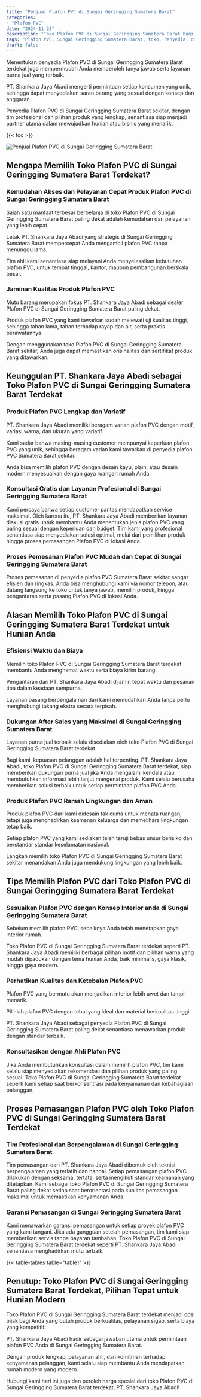 ```yaml
---
title: "Penjual Plafon PVC di Sungai Geringging Sumatera Barat"
categories: 
- "Plafon-PVC"
date: "2024-11-28"
description: "Toko Plafon PVC di Sungai Geringging Sumatera Barat bagi tempat tinggal, kantor, serta ritel. Material unggulan, pilihan motif, warna menarik, dengan layanan instalasi oleh tim profesional serta garansi resmi!|Servis penyediaan Plafon PVC di Sungai Geringging Sumatera Barat untuk keperluan tempat tinggal, kantor, maupun gerai, dengan plafon terbaik dan pemasangan oleh tim berpengalaman dan jaminan resmi.|Alternatif Plafon PVC di Sungai Geringging Sumatera Barat yang terpercaya bagi tempat tinggal, perkantoran, serta toko, bersama plafon berkualitas dan pemasangan dikerjakan oleh tenaga ahli berpengalaman dan kepastian resmi.|Distribusi Plafon PVC di Sungai Geringging Sumatera Barat bagi hunian, office, serta toko, dengan plafon terbaik dan penempatan ditangani oleh tenaga ahli berpengalaman, lengkap dengan jaminan resmi.}"
tags: "Plafon PVC, Sungai Geringging Sumatera Barat, toko, Penyedia, distributor"
draft: false
---
```


Menentukan penyedia Plafon PVC di Sungai Geringging Sumatera Barat terdekat juga mempermudah Anda memperoleh tanya jawab serta layanan purna jual yang terbaik.

PT. Shankara Jaya Abadi mengerti permintaan setiap konsumen yang unik, sehingga dapat menyediakan saran barang yang sesuai dengan konsep dan anggaran.

Penyedia Plafon PVC di Sungai Geringging Sumatera Barat sekitar, dengan tim profesional dan pilihan produk yang lengkap, senantiasa siap menjadi partner utama dalam mewujudkan hunian atau bisnis yang menarik.

{{< toc >}}

![Penjual Plafon PVC di Sungai Geringging Sumatera Barat](/images/Plafon-PVC/Penjual-Plafon-PVC-di-Sungai-Geringging-Sumatera-Barat.png)


## Mengapa Memilih Toko Plafon PVC di Sungai Geringging Sumatera Barat Terdekat?

### Kemudahan Akses dan Pelayanan Cepat Produk Plafon PVC di Sungai Geringging Sumatera Barat

Salah satu manfaat terbesar berbelanja di toko Plafon PVC di Sungai Geringging Sumatera Barat paling dekat adalah kemudahan dan pelayanan yang lebih cepat.

Letak PT. Shankara Jaya Abadi yang strategis di Sungai Geringging Sumatera Barat mempercepat Anda mengambil plafon PVC tanpa menunggu lama.

Tim ahli kami senantiasa siap melayani Anda menyelesaikan kebutuhan plafon PVC, untuk tempat tinggal, kantor, maupun pembangunan berskala besar.

### Jaminan Kualitas Produk Plafon PVC

Mutu barang merupakan fokus PT. Shankara Jaya Abadi sebagai dealer Plafon PVC di Sungai Geringging Sumatera Barat paling dekat.

Produk plafon PVC yang kami tawarkan sudah melewati uji kualitas tinggi, sehingga tahan lama, tahan terhadap rayap dan air, serta praktis perawatannya.

Dengan menggunakan toko Plafon PVC di Sungai Geringging Sumatera Barat sekitar, Anda juga dapat memastikan orisinalitas dan sertifikat produk yang ditawarkan.

## Keunggulan PT. Shankara Jaya Abadi sebagai Toko Plafon PVC di Sungai Geringging Sumatera Barat Terdekat

### Produk Plafon PVC Lengkap dan Variatif

PT. Shankara Jaya Abadi memiliki beragam varian plafon PVC dengan motif, variasi warna, dan ukuran yang variatif.

Kami sadar bahwa masing-masing customer mempunyai keperluan plafon PVC yang unik, sehingga beragam varian kami tawarkan di penyedia plafon PVC Sumatera Barat sekitar.

Anda bisa memilih plafon PVC dengan desain kayu, plain, atau desain modern menyesuaikan dengan gaya ruangan rumah Anda.

### Konsultasi Gratis dan Layanan Profesional di Sungai Geringging Sumatera Barat

Kami percaya bahwa setiap customer pantas mendapatkan service maksimal. Oleh karena itu, PT. Shankara Jaya Abadi memberikan layanan diskusi gratis untuk membantu Anda menentukan jenis plafon PVC yang paling sesuai dengan keperluan dan budget. Tim kami yang profesional senantiasa siap menyediakan solusi optimal, mulai dari pemilihan produk hingga proses pemasangan Plafon PVC di lokasi Anda.

### Proses Pemesanan Plafon PVC Mudah dan Cepat di Sungai Geringging Sumatera Barat

Proses pemesanan di penyedia plafon PVC Sumatera Barat sekitar sangat efisien dan ringkas. Anda bisa menghubungi kami via nomor telepon, atau datang langsung ke toko untuk tanya jawab, memilih produk, hingga pengantaran serta pasang Plafon PVC di lokasi Anda.

## Alasan Memilih Toko Plafon PVC di Sungai Geringging Sumatera Barat Terdekat untuk Hunian Anda

### Efisiensi Waktu dan Biaya

Memilih toko Plafon PVC di Sungai Geringging Sumatera Barat terdekat membantu Anda menghemat waktu serta biaya kirim barang.

Pengantaran dari PT. Shankara Jaya Abadi dijamin tepat waktu dan pesanan tiba dalam keadaan sempurna.

Layanan pasang berpengalaman dari kami memudahkan Anda tanpa perlu menghubungi tukang ekstra secara terpisah.

### Dukungan After Sales yang Maksimal di Sungai Geringging Sumatera Barat

Layanan purna jual terbaik selalu disediakan oleh toko Plafon PVC di Sungai Geringging Sumatera Barat terdekat.

Bagi kami, kepuasan pelanggan adalah hal terpenting. PT. Shankara Jaya Abadi, toko Plafon PVC di Sungai Geringging Sumatera Barat terdekat, siap memberikan dukungan purna jual jika Anda mengalami kendala atau membutuhkan informasi lebih lanjut mengenai produk. Kami selalu berusaha memberikan solusi terbaik untuk setiap permintaan plafon PVC Anda.

### Produk Plafon PVC Ramah Lingkungan dan Aman

Produk plafon PVC dari kami didesain tak cuma untuk menata ruangan, tetapi juga menghadirkan keamanan keluarga dan memelihara lingkungan tetap baik.

Setiap plafon PVC yang kami sediakan telah teruji bebas unsur berisiko dan berstandar standar keselamatan nasional.

Langkah memilih toko Plafon PVC di Sungai Geringging Sumatera Barat sekitar menandakan Anda juga mendukung lingkungan yang lebih baik.

## Tips Memilih Plafon PVC dari Toko Plafon PVC di Sungai Geringging Sumatera Barat Terdekat

### Sesuaikan Plafon PVC dengan Konsep Interior anda di Sungai Geringging Sumatera Barat

Sebelum memilih plafon PVC, sebaiknya Anda telah menetapkan gaya interior rumah.

Toko Plafon PVC di Sungai Geringging Sumatera Barat terdekat seperti PT. Shankara Jaya Abadi memiliki berbagai pilihan motif dan pilihan warna yang mudah dipadukan dengan tema hunian Anda, baik minimalis, gaya klasik, hingga gaya modern.

### Perhatikan Kualitas dan Ketebalan Plafon PVC

Plafon PVC yang bermutu akan menjadikan interior lebih awet dan tampil menarik.

Pilihlah plafon PVC dengan tebal yang ideal dan material berkualitas tinggi.

PT. Shankara Jaya Abadi sebagai penyedia Plafon PVC di Sungai Geringging Sumatera Barat paling dekat senantiasa menawarkan produk dengan standar terbaik.

### Konsultasikan dengan Ahli Plafon PVC

Jika Anda membutuhkan konsultasi dalam memilih plafon PVC, tim kami selalu siap menyediakan rekomendasi dan pilihan produk yang paling sesuai. Toko Plafon PVC di Sungai Geringging Sumatera Barat terdekat seperti kami setiap saat berkonsentrasi pada kenyamanan dan kebahagiaan pelanggan.

## Proses Pemasangan Plafon PVC oleh Toko Plafon PVC di Sungai Geringging Sumatera Barat Terdekat

### Tim Profesional dan Berpengalaman di Sungai Geringging Sumatera Barat

Tim pemasangan dari PT. Shankara Jaya Abadi dibentuk oleh teknisi berpengalaman yang terlatih dan handal. Setiap pemasangan plafon PVC dilakukan dengan seksama, tertata, serta mengikuti standar keamanan yang ditetapkan. Kami sebagai toko Plafon PVC di Sungai Geringging Sumatera Barat paling dekat setiap saat berorientasi pada kualitas pemasangan maksimal untuk memastikan kenyamanan Anda.

### Garansi Pemasangan di Sungai Geringging Sumatera Barat

Kami menawarkan garansi pemasangan untuk setiap proyek plafon PVC yang kami tangani. Jika ada gangguan setelah pemasangan, tim kami siap memberikan servis tanpa bayaran tambahan. Toko Plafon PVC di Sungai Geringging Sumatera Barat terdekat seperti PT. Shankara Jaya Abadi senantiasa menghadirkan mutu terbaik.

{{< table-tables table="table1" >}}

## Penutup: Toko Plafon PVC di Sungai Geringging Sumatera Barat Terdekat, Pilihan Tepat untuk Hunian Modern

Toko Plafon PVC di Sungai Geringging Sumatera Barat terdekat menjadi opsi bijak bagi Anda yang butuh produk berkualitas, pelayanan sigap, serta biaya yang kompetitif.

PT. Shankara Jaya Abadi hadir sebagai jawaban utama untuk permintaan plafon PVC Anda di Sungai Geringging Sumatera Barat.

Dengan produk lengkap, pelayanan ahli, dan komitmen terhadap kenyamanan pelanggan, kami selalu siap membantu Anda mendapatkan rumah modern yang modern.

Hubungi kami hari ini juga dan peroleh harga spesial dari toko Plafon PVC di Sungai Geringging Sumatera Barat terdekat, PT. Shankara Jaya Abadi!